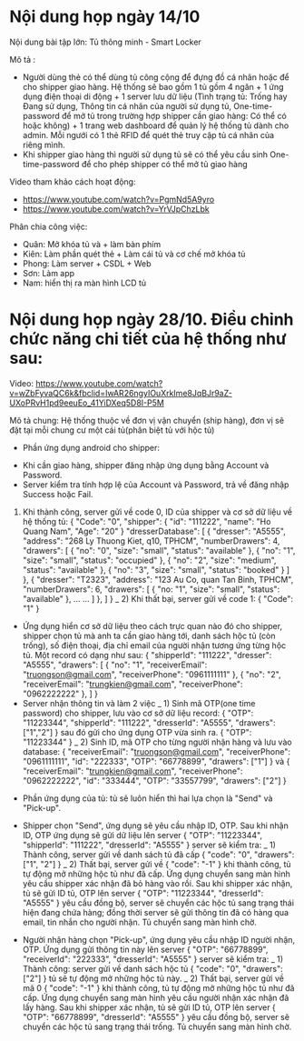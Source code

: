 # Nội dung họp ngày 14/10
Nội dung bài tập lớn: Tủ thông minh - Smart Locker

Mô tả : 
+ Người dùng thẻ có thể dùng tủ công cộng để đựng đồ cá nhân hoặc để cho shipper giao hàng. Hệ thống sẽ bao gồm 1 tủ gồm 4 ngăn + 1 ứng dụng điện thoại di động + 1 server lưu dữ liệu (Tình trạng tủ: Trống hay Đang sử dụng, Thông tin cá nhân của người sử dụng tủ, One-time-password để mở tủ trong trường hợp shipper cần giao hàng: Có thể có hoặc không) + 1 trang web dashboard để quản lý hệ thống tủ dành cho admin. Mỗi ngưới có 1 thẻ RFID để quét thẻ truy cập tủ cá nhân của riêng mình.
+ Khi shipper giao hàng thì người sử dụng tủ sẽ có thể yêu cầu sinh One-time-password để cho phép shipper có thể mở tủ giao hàng

Video tham khảo cách hoạt động: 
+ https://www.youtube.com/watch?v=PgmNd5A9yro
+ https://www.youtube.com/watch?v=YrVJpChzLbk

Phân chia công việc:
+ Quân: Mở khóa tủ và + làm bàn phím
+ Kiên: Làm phần quét thẻ + Làm cái tủ và cơ chế mở khóa tủ
+ Phong: Làm server + CSDL + Web
+ Sơn: Làm app
+ Nam: hiển thị ra màn hình LCD tủ

# Nội dung họp ngày 28/10. Điều chỉnh chức năng chi tiết của hệ thống như sau:

Video: https://www.youtube.com/watch?v=wZbFyvaQC6k&fbclid=IwAR26ngyIOuXrkIme8JqBJr9aZ-UXoPRvH1pd9eeuEo_41YiDXeq5D8I-P5M

Mô tả chung: Hệ thống thuộc về đơn vị vận chuyển (ship hàng), đơn vị sẽ đặt tại mỗi chung cư một cái tủ(phân biệt tủ với hộc tủ)

- Phần ứng dụng android cho shipper:
+ Khi cần giao hàng, shipper đăng nhập ứng dụng bằng Account và Password. 
+ Server kiểm tra tính hợp lệ của Account và Password, trả về đăng nhập Success hoặc Fail. 
1) Khi thành công, server gửi về code 0, ID của shipper và cơ sở dữ liệu về hệ thống tủ:
{
    "Code": "0",
    "shipper": {
        "id": "111222",
        "name": "Ho Quang Nam",
        "Age": "20"
    }
    "dresserDatabase": [
        {
            "dresser": "A5555",
            "address": "268 Ly Thuong Kiet, q10, TPHCM",
            "numberDrawers": 4,
            "drawers": [
                {
                    "no": "0",
                    "size": "small",
                    "status": "available"
                },
                {
                    "no": "1",
                    "size": "small",
                    "status": "occupied"
                },
                {
                    "no": "2",
                    "size": "medium",
                    "status": "available"
                },
                {
                    "no": "3",
                    "size": "small",
                    "status": "booked"
                }
            ]
        },
        {
            "dresser": "T2323",
            "address": "123 Au Co, quan Tan Binh, TPHCM",
            "numberDrawers": 6,
            "drawers": [
                {
                    "no: "1",
                    "size": "small",
                    "status": "available"
                },
                ...
                ...
            ]
        },
    ]
}
_ 2) Khi thất bại, server gửi về code 1:
{
    "Code": "1"
}
+ Ứng dụng hiển cơ sở dữ liệu theo cách trực quan nào đó cho shipper, shipper chọn tủ mà anh ta cần giao hàng tới, danh sách hộc tủ (còn trống), số điện thoại, địa chỉ email của người nhận tương ứng từng hộc tủ. Một record có dạng như sau:
{
    "shipperId": "111222",
    "dresser": "A5555",
    "drawers": [
        {
            "no": "1",
            "receiverEmail": "truongson@gmail.com",
            "receiverPhone": "0961111111"
        },
        {
            "no": "2",
            "receiverEmail": "trungkien@gmail.com",
            "receiverPhone": "0962222222"
        },
    ]
}
+ Server nhận thông tin và làm 2 việc
_ 1) Sinh mã OTP(one time password) cho shipper, lưu vào cơ sở dữ liệu record:
{
    "OTP": "11223344",
    "shipperId": "111222",
    "dresserId": "A5555",
    "drawers": ["1","2"]
}
sau đó gửi cho ứng dụng OTP vừa sinh ra.
{
    "OTP": "11223344"
}
_ 2) Sinh ID, mã OTP cho từng người nhận hàng và lưu vào database:
{
    "receiverEmail": "truongson@gmail.com",
    "receiverPhone": "0961111111",
    "id": "222333",
    "OTP": "66778899",
    "drawers": ["1"]
}
và 
{
    "receiverEmail": "trungkien@gmail.com",
    "receiverPhone": "0962222222",
    "id": "333444",
    "OTP": "33557799",
    "drawers": ["2"]
}


- Phần ứng dụng của tủ: tủ sẽ luôn hiển thì hai lựa chọn là "Send" và "Pick-up".
+ Shipper chọn "Send", ứng dụng sẽ yêu cầu nhập ID, OTP. Sau khi nhận ID, OTP ứng dụng sẽ gửi dữ liệu lên server
{
    "OTP": "11223344",
    "shipperId": "111222",
    "dresserId": "A5555"
}
server sẽ kiểm tra:
_ 1) Thành công, server gửi về danh sách tủ đã cấp
{
    "code": "0",
    "drawers": ["1", "2"]
}
_ 2) Thất bại, server gửi về 
{
    "code": "-1"
}
khi thành công, tủ tự động mở những hộc tủ như đã cấp. Ứng dụng chuyển sang màn hình yêu cầu shipper xác nhận đã bỏ hàng vào rồi. Sau khi shipper xác nhận, tủ sẽ gửi ID tủ, OTP lên server
{
    "OTP": "11223344",
    "dresserId": "A5555"
}
yêu cầu đồng bộ, server sẽ chuyển các hộc tủ sang trạng thái hiện đang chứa hàng; đồng thời server sẽ gửi thông tin đã có hàng qua email, tin nhắn cho người nhận. Tủ chuyển sang màn hình chờ.

+ Người nhận hàng chọn "Pick-up", ứng dụng yêu cầu nhập ID người nhận, OTP. Ứng dụng gửi thông tin này lên server
{
    "OTP": "66778899",
    "receiverId": "222333",
    "dresserId": "A5555"
}
server sẽ kiểm tra:
_ 1) Thành công: server gửi về danh sách hộc tủ
{
    "code": "0",
    "drawers": ["2"]
}
tủ sẽ tự động mở những hộc tủ này.
_ 2) Thất bại, server gửi về mã 0
{
    "code": "-1"
}
khi thành công, tủ tự động mở những hộc tủ như đã cấp. Ứng dụng chuyển sang màn hình yêu cầu người nhận xác nhận đã lấy hàng. Sau khi shipper xác nhận, tủ sẽ gửi ID tủ, OTP lên server
{
    "OTP": "66778899",
    "dresserId": "A5555"
}
yêu cầu đồng bộ, server sẽ chuyển các hộc tủ sang trạng thái trống. Tủ chuyển sang màn hình chờ.


